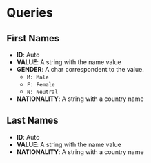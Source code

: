 # Queries

## First Names
* <b>ID</b>: Auto 
* <b>VALUE</b>: A string with the name value
* <b>GENDER</b>: A char correspondent to the value.
    * ```M: Male```
    * ```F: Female```
    * ```N: Neutral```
* <b>NATIONALITY</b>: A string with a country name


## Last Names
* <b>ID</b>: Auto 
* <b>VALUE</b>: A string with the name value
* <b>NATIONALITY</b>: A string with a country name
